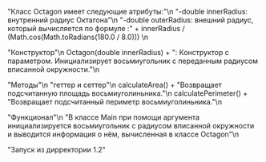 "Класс Octagon имеет следующие атрибуты:"\n
"-double innerRadius: внутренний радиус Октагона"\n
"-double outerRadius: внешний радиус, который вычисляется по формуле :" + innerRadius / (Math.cos(Math.toRadians(180.0 / 8.0))) \n

"Конструктор"\n
Octagon(double innerRadius) + ": Конструктор с параметром. Инициализирует восьмиугольник с переданным радиусом вписанной окружности."\n

"Методы"\n
"геттер и сеттер"\n
calculateArea() + "Возвращает подсчитанную площадь восьмиуголиньника."\n
calculatePerimeter() + "Возвращает подсчитанный периметр восьмиуголиньника."\n

"Функционал"\n
"В классе Main при помощи аргумента инициализируется восьмиугольник с радиусом вписанной окружности и выводится информация о нём, вычисленная в классе Octagon"\n

"Запуск из дирректории 1.2"
